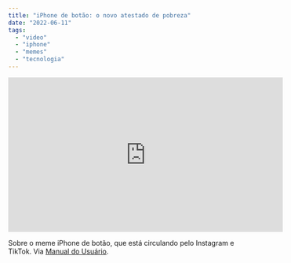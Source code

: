 ```yaml
---
title: "iPhone de botão: o novo atestado de pobreza"
date: "2022-06-11"
tags: 
  - "video"
  - "iphone"
  - "memes"
  - "tecnologia"
---
```


<iframe width="560" height="315" src="https://www.youtube.com/embed/xmmW0m4wc78" title="YouTube video player" frameborder="0" allow="accelerometer; autoplay; clipboard-write; encrypted-media; gyroscope; picture-in-picture" allowfullscreen></iframe>

Sobre o meme iPhone de botão, que está circulando pelo Instagram e TikTok. Via [Manual do Usuário](https://manualdousuario.net/notinha-meme-iphone-de-botao/).
